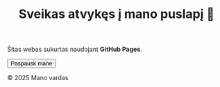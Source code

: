 <!DOCTYPE html>
<html lang="lt">
<head>
  <meta charset="UTF-8">
  <meta name="viewport" content="width=device-width, initial-scale=1.0">
  <title>Mano GitHub Webas</title>
  <link rel="stylesheet" href="style.css">
</head>
<body>
  <header>
    <h1>Sveikas atvykęs į mano puslapį 🚀</h1>
  </header>

  <main>
    <p>Šitas webas sukurtas naudojant <b>GitHub Pages</b>.</p>
    <button id="myButton">Paspausk mane</button>
  </main>

  <footer>
    <p>&copy; 2025 Mano vardas</p>
  </footer>

  <script src="script.js"></script>
</body>
</html>



